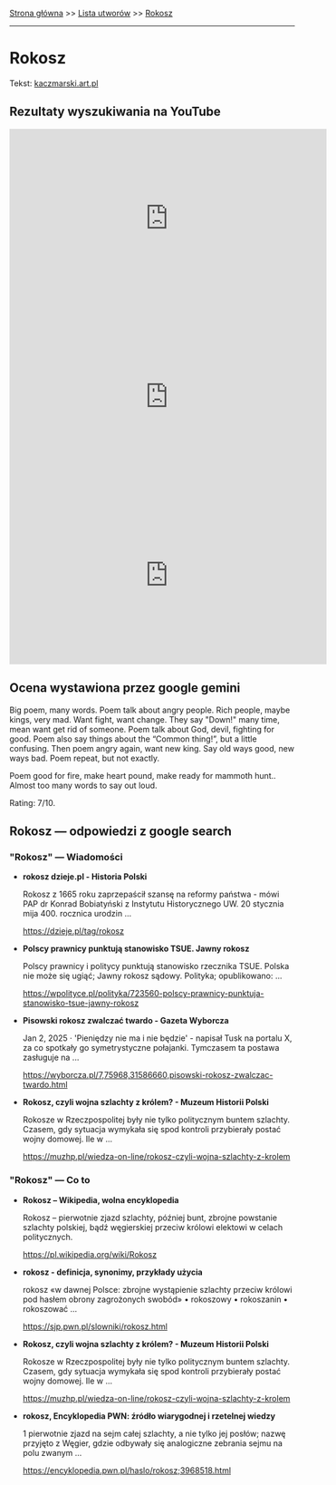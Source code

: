 [Strona główna](../index.md) >> [Lista utworów](../list.md) >> [Rokosz](515.md)

---

# Rokosz

Tekst: [kaczmarski.art.pl](https://www.kaczmarski.art.pl/tworczosc/wiersze/rokosz/)

## Rezultaty wyszukiwania na YouTube

<iframe width="560" height="315" src="https://www.youtube.com/embed/sXasr0NxkNI?si=IdontcarewhotheIRSsendsImnotpayingtaxes" title="YouTube video player" frameborder="0" allow="accelerometer; autoplay; clipboard-write; encrypted-media; gyroscope; picture-in-picture; web-share" referrerpolicy="strict-origin-when-cross-origin" allowfullscreen></iframe>

<iframe width="560" height="315" src="https://www.youtube.com/embed/1yrgpOH3s1U?si=IdontcarewhotheIRSsendsImnotpayingtaxes" title="YouTube video player" frameborder="0" allow="accelerometer; autoplay; clipboard-write; encrypted-media; gyroscope; picture-in-picture; web-share" referrerpolicy="strict-origin-when-cross-origin" allowfullscreen></iframe>

<iframe width="560" height="315" src="https://www.youtube.com/embed/6rthdp8cTwI?si=IdontcarewhotheIRSsendsImnotpayingtaxes" title="YouTube video player" frameborder="0" allow="accelerometer; autoplay; clipboard-write; encrypted-media; gyroscope; picture-in-picture; web-share" referrerpolicy="strict-origin-when-cross-origin" allowfullscreen></iframe>

## Ocena wystawiona przez google gemini

Big poem, many words. Poem talk about angry people. Rich people, maybe kings, very mad. Want fight, want change. They say "Down!" many time, mean want get rid of someone. Poem talk about God, devil, fighting for good. Poem also say things about the “Common thing!”, but a little confusing. Then poem angry again, want new king. Say old ways good, new ways bad. Poem repeat, but not exactly.

Poem good for fire, make heart pound, make ready for mammoth hunt.. Almost too many words to say out loud.

Rating: 7/10.


## Rokosz — odpowiedzi z google search

### "Rokosz" — Wiadomości

- **rokosz  dzieje.pl - Historia Polski**

    Rokosz z 1665 roku zaprzepaścił szansę na reformy państwa - mówi PAP dr Konrad Bobiatyński z Instytutu Historycznego UW. 20 stycznia mija 400. rocznica urodzin ... 

   <https://dzieje.pl/tag/rokosz>
- **Polscy prawnicy punktują stanowisko TSUE. Jawny rokosz**

    Polscy prawnicy i politycy punktują stanowisko rzecznika TSUE. Polska nie może się ugiąć; Jawny rokosz sądowy. Polityka; opublikowano: ... 

   <https://wpolityce.pl/polityka/723560-polscy-prawnicy-punktuja-stanowisko-tsue-jawny-rokosz>
- **Pisowski rokosz zwalczać twardo - Gazeta Wyborcza**

    Jan 2, 2025  ·  'Pieniędzy nie ma i nie będzie' - napisał Tusk na portalu X, za co spotkały go symetrystyczne połajanki. Tymczasem ta postawa zasługuje na ... 

   <https://wyborcza.pl/7,75968,31586660,pisowski-rokosz-zwalczac-twardo.html>
- **Rokosz, czyli wojna szlachty z królem? - Muzeum Historii Polski**

    Rokosze w Rzeczpospolitej były nie tylko politycznym buntem szlachty. Czasem, gdy sytuacja wymykała się spod kontroli przybierały postać wojny domowej. Ile w ... 

   <https://muzhp.pl/wiedza-on-line/rokosz-czyli-wojna-szlachty-z-krolem>

### "Rokosz" — Co to

- **Rokosz – Wikipedia, wolna encyklopedia**

    Rokosz – pierwotnie zjazd szlachty, później bunt, zbrojne powstanie szlachty polskiej, bądź węgierskiej przeciw królowi elektowi w celach politycznych. 

   <https://pl.wikipedia.org/wiki/Rokosz>
- **rokosz - definicja, synonimy, przykłady użycia**

    rokosz «w dawnej Polsce: zbrojne wystąpienie szlachty przeciw królowi pod hasłem obrony zagrożonych swobód» • rokoszowy • rokoszanin • rokoszować ... 

   <https://sjp.pwn.pl/slowniki/rokosz.html>
- **Rokosz, czyli wojna szlachty z królem? - Muzeum Historii Polski**

    Rokosze w Rzeczpospolitej były nie tylko politycznym buntem szlachty. Czasem, gdy sytuacja wymykała się spod kontroli przybierały postać wojny domowej. Ile w ... 

   <https://muzhp.pl/wiedza-on-line/rokosz-czyli-wojna-szlachty-z-krolem>
- **rokosz, Encyklopedia PWN: źródło wiarygodnej i rzetelnej wiedzy**

    1 pierwotnie zjazd na sejm całej szlachty, a nie tylko jej posłów; nazwę przyjęto z Węgier, gdzie odbywały się analogiczne zebrania sejmu na polu zwanym ... 

   <https://encyklopedia.pwn.pl/haslo/rokosz;3968518.html>

